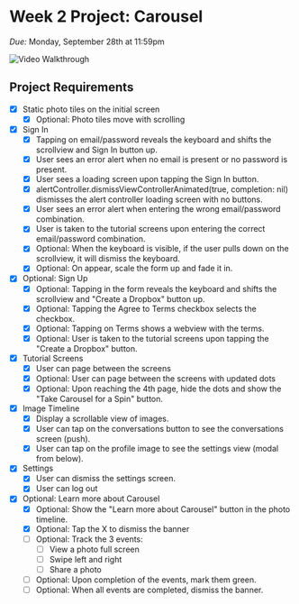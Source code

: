 # Week 2 Project: Carousel

*Due:* Monday, September 28th at 11:59pm

![Video Walkthrough](CarouselSimulation.gif)

## Project Requirements

- [x] Static photo tiles on the initial screen
  - [x] Optional: Photo tiles move with scrolling
- [x] Sign In
  - [x] Tapping on email/password reveals the keyboard and shifts the scrollview and Sign In button up.
  - [x] User sees an error alert when no email is present or no password is present.
  - [x] User sees a loading screen upon tapping the Sign In button.
  - [x] alertController.dismissViewControllerAnimated(true, completion: nil) dismisses the alert controller loading screen with no buttons.
  - [x] User sees an error alert when entering the wrong email/password combination.
  - [x] User is taken to the tutorial screens upon entering the correct email/password combination.
  - [x] Optional: When the keyboard is visible, if the user pulls down on the scrollview, it will dismiss the keyboard.
  - [x] Optional: On appear, scale the form up and fade it in.
- [x] Optional: Sign Up
  - [x] Optional: Tapping in the form reveals the keyboard and shifts the scrollview and "Create a Dropbox" button up.
  - [x] Optional: Tapping the Agree to Terms checkbox selects the checkbox.
  - [x] Optional: Tapping on Terms shows a webview with the terms.
  - [x] Optional: User is taken to the tutorial screens upon tapping the "Create a Dropbox" button.
- [x] Tutorial Screens
  - [x] User can page between the screens
  - [x] Optional: User can page between the screens with updated dots
  - [x] Optional: Upon reaching the 4th page, hide the dots and show the "Take Carousel for a Spin" button.
- [x] Image Timeline
  - [x] Display a scrollable view of images.
  - [x] User can tap on the conversations button to see the conversations screen (push).
  - [x] User can tap on the profile image to see the settings view (modal from below).
- [x] Settings
  - [x] User can dismiss the settings screen.
  - [x] User can log out
- [x] Optional: Learn more about Carousel
  - [x] Optional: Show the "Learn more about Carousel" button in the photo timeline.
  - [x] Optional: Tap the X to dismiss the banner
  - [ ] Optional: Track the 3 events:
    - [ ] View a photo full screen
    - [ ] Swipe left and right
    - [ ] Share a photo
  - [ ] Optional: Upon completion of the events, mark them green.
  - [ ] Optional: When all events are completed, dismiss the banner.
